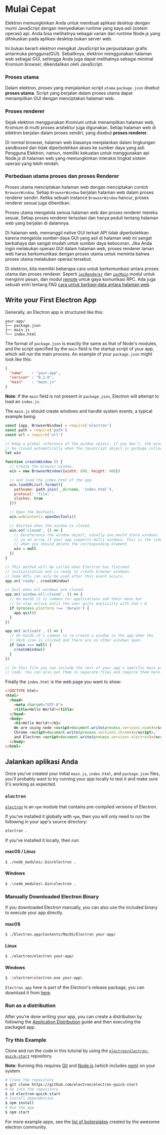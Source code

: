# Mulai Cepat

Elektron memungkinkan Anda untuk membuat aplikasi desktop dengan murni JavaScript dengan menyediakan runtime yang kaya asli (sistem operasi) api. Anda bisa melihatnya sebagai varian dari runtime Node.js yang difokuskan pada aplikasi desktop bukan server web.

Ini bukan berarti elektron mengikat JavaScript ke perpustakaan grafis antarmuka pengguna(GUI). Sebaliknya, elektron menggunakan halaman web sebagai GUI, sehingga Anda juga dapat melihatnya sebagai minimal Kromium browser, dikendalikan oleh JavaScript.

### Proses utama

Dalam elektron, proses yang menjalankan script `utama` `package.json` disebut **proses utama**. Script yang berjalan dalam proses utama dapat menampilkan GUI dengan menciptakan halaman web.

### Proses renderer

Sejak elektron menggunakan Kromium untuk menampilkan halaman web, Kromium di multi proses arsitektur juga digunakan. Setiap halaman web di elektron berjalan dalam proses sendiri, yang disebut **proses renderer**.

Di normal browser, halaman web biasanya menjalankan dalam lingkungan sandboxed dan tidak diperbolehkan akses ke sumber daya yang asli. Pengguna Elektron, namun, memiliki kekuatan untuk menggunakan api Node.js di halaman web yang memungkinkan interaksi tingkat sistem operasi yang lebih rendah.

### Perbedaan utama proses dan proses Renderer

Proses utama menciptakan halaman web dengan menciptakan contoh `BrowserWindow`. Setiap `BrowserWindow` berjalan halaman web dalam proses renderer sendiri. Ketika sebuah instance `BrowserWindow` hancur, proses renderer sesuai juga dihentikan.

Proses utama mengelola semua halaman web dan proses renderer mereka sesuai. Setiap proses renderer terisolasi dan hanya peduli tentang halaman web yang berjalan di dalamnya.

Di halaman web, memanggil native GUI terkait API tidak diperbolehkan karena mengelola sumber-daya GUI yang asli di halaman web ini sangat berbahaya dan sangat mudah untuk sumber daya kebocoran. Jika Anda ingin melakukan operasi GUI dalam halaman web, proses renderer laman web harus berkomunikasi dengan proses utama untuk meminta bahwa proses utama melakukan operasi tersebut.

Di elektron, kita memiliki beberapa cara untuk berkomunikasi antara proses utama dan proses renderer. Seperti [`ipcRenderer`](../api/ipc-renderer.md) dan [`ipcMain`](../api/ipc-main.md) modul untuk mengirim pesan, dan modul [remote](../api/remote.md) untuk gaya komunikasi RPC. Ada juga sebuah entri tentang FAQ [cara untuk berbagi data antara halaman web](../faq.md#how-to-share-data-between-web-pages).

## Write your First Electron App

Generally, an Electron app is structured like this:

```text
your-app/
├── package.json
├── main.js
└── index.html
```

The format of `package.json` is exactly the same as that of Node's modules, and the script specified by the `main` field is the startup script of your app, which will run the main process. An example of your `package.json` might look like this:

```json
{
  "name"    : "your-app",
  "version" : "0.1.0",
  "main"    : "main.js"
}
```

**Note**: If the `main` field is not present in `package.json`, Electron will attempt to load an `index.js`.

The `main.js` should create windows and handle system events, a typical example being:

```javascript
const {app, BrowserWindow} = require('electron')
const path = require('path')
const url = require('url')

// Keep a global reference of the window object, if you don't, the window will
// be closed automatically when the JavaScript object is garbage collected.
let win

function createWindow () {
  // Create the browser window.
  win = new BrowserWindow({width: 800, height: 600})

  // and load the index.html of the app.
  win.loadURL(url.format({
    pathname: path.join(__dirname, 'index.html'),
    protocol: 'file:',
    slashes: true
  }))

  // Open the DevTools.
  win.webContents.openDevTools()

  // Emitted when the window is closed.
  win.on('closed', () => {
    // Dereference the window object, usually you would store windows
    // in an array if your app supports multi windows, this is the time
    // when you should delete the corresponding element.
    win = null
  })
}

// This method will be called when Electron has finished
// initialization and is ready to create browser windows.
// Some APIs can only be used after this event occurs.
app.on('ready', createWindow)

// Quit when all windows are closed.
app.on('window-all-closed', () => {
  // On macOS it is common for applications and their menu bar
  // to stay active until the user quits explicitly with Cmd + Q
  if (process.platform !== 'darwin') {
    app.quit()
  }
})

app.on('activate', () => {
  // On macOS it's common to re-create a window in the app when the
  // dock icon is clicked and there are no other windows open.
  if (win === null) {
    createWindow()
  }
})

// In this file you can include the rest of your app's specific main process
// code. You can also put them in separate files and require them here.
```

Finally the `index.html` is the web page you want to show:

```html
<!DOCTYPE html>
<html>
  <head>
    <meta charset="UTF-8">
    <title>Hello World!</title>
  </head>
  <body>
    <h1>Hello World!</h1>
    We are using node <script>document.write(process.versions.node)</script>,
    Chrome <script>document.write(process.versions.chrome)</script>,
    and Electron <script>document.write(process.versions.electron)</script>.
  </body>
</html>
```

## Jalankan aplikasi Anda

Once you've created your initial `main.js`, `index.html`, and `package.json` files, you'll probably want to try running your app locally to test it and make sure it's working as expected.

### `electron`

[`electron`](https://github.com/electron-userland/electron-prebuilt) is an `npm` module that contains pre-compiled versions of Electron.

If you've installed it globally with `npm`, then you will only need to run the following in your app's source directory:

```bash
electron .
```

If you've installed it locally, then run:

#### macOS / Linux

```bash
$ ./node_modules/.bin/electron .
```

#### Windows

```bash
$ .\node_modules\.bin\electron .
```

### Manually Downloaded Electron Binary

If you downloaded Electron manually, you can also use the included binary to execute your app directly.

#### macOS

```bash
$ ./Electron.app/Contents/MacOS/Electron your-app/
```

#### Linux

```bash
$ ./electron/electron your-app/
```

#### Windows

```bash
$ .\electron\electron.exe your-app\
```

`Electron.app` here is part of the Electron's release package, you can download it from [here](https://github.com/electron/electron/releases).

### Run as a distribution

After you're done writing your app, you can create a distribution by following the [Application Distribution](./application-distribution.md) guide and then executing the packaged app.

### Try this Example

Clone and run the code in this tutorial by using the [`electron/electron-quick-start`](https://github.com/electron/electron-quick-start) repository.

**Note**: Running this requires [Git](https://git-scm.com) and [Node.js](https://nodejs.org/en/download/) (which includes [npm](https://npmjs.org)) on your system.

```bash
# Clone the repository
$ git clone https://github.com/electron/electron-quick-start
# Go into the repository
$ cd electron-quick-start
# Install dependencies
$ npm install
# Run the app
$ npm start
```

For more example apps, see the [list of boilerplates](https://electron.atom.io/community/#boilerplates) created by the awesome electron community.
